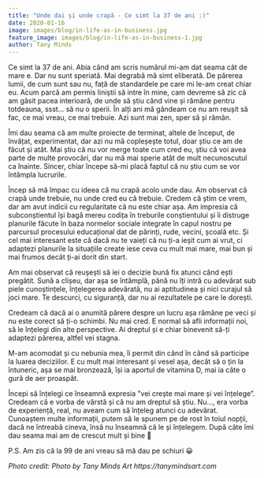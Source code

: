 ```yaml
---
title: "Unde dai și unde crapă - Ce simt la 37 de ani :)"
date: 2020-01-16
image: images/blog/in-life-as-in-business.jpg
feature_image: images/blog/in-life-as-in-business-1.jpg
author: Tany Minds
---
```


Ce simt la 37 de ani. Abia când am scris numărul mi-am dat seama cât de mare e. Dar nu sunt speriată. Mai degrabă mă simt eliberată. De părerea lumii, de cum sunt sau nu, față de standardele pe care mi le-am creat chiar eu. Acum parcă am permis liniștii să intre în mine, cam devreme să zic că am găsit pacea interioară, de unde să știu când vine și rămâne pentru totdeauna, ssst… să nu o sperii. În alți ani mă gândeam ce nu am reușit să fac, ce mai vreau, ce mai trebuie. Azi sunt mai zen, sper să și rămân.

Îmi dau seama că am multe proiecte de terminat, altele de început, de învățat, experimentat, dar azi nu mă copleșește totul, doar știu ce am de făcut și atât. Mai știu că nu vor merge toate cum cred eu, știu că voi avea parte de multe provocări, dar nu mă mai sperie atât de mult necunoscutul ca înainte. Sincer, chiar începe să-mi placă faptul că nu știu cum se vor întâmpla lucrurile.

Încep să mă împac cu ideea că nu crapă acolo unde dau. Am observat că crapă unde trebuie, nu unde cred eu că trebuie. Credem că știm ce vrem, dar am avut indicii cu regularitate că nu este chiar așa. Am impresia că subconștientul își bagă mereu codița în treburile conștientului și îi distruge planurile făcute în baza normelor sociale integrate în capul nostru pe parcursul procesului educațional dat de părinți, rude, vecini, școală etc. Și cel mai interesant este că dacă nu te vaieți că nu ți-a ieșit cum ai vrut, ci adaptezi planurile la situațiile create iese ceva cu mult mai mare, mai bun și mai frumos decât ți-ai dorit din start.

Am mai observat că reușești să iei o decizie bună fix atunci când ești pregătit. Sună a clișeu, dar așa se întâmplă, până nu îți intră cu adevărat sub piele cunoștințele, înțelegerea adevărată, nu ai aptitudinea și nici curajul să joci mare. Te descurci, cu siguranță, dar nu ai rezultatele pe care le dorești.

Credeam că dacă ai o anumită părere despre un lucru așa rămâne pe veci și nu este corect să ți-o schimbi. Nu mai cred. E normal să afli informații noi, să le înțelegi din alte perspective. Ai dreptul și e chiar binevenit să-ți adaptezi părerea, altfel vei stagna.

M-am acomodat și cu nebunia mea, îi permit din când în când să participe la luarea deciziilor. E cu mult mai interesant și vesel așa, decât să o țin la întuneric, așa se mai bronzează, își ia aportul de vitamina D, mai ia câte o gură de aer proaspăt.

Începi să înțelegi ce înseamnă expresia ”vei crește mai mare și vei înțelege”. Credeam că e vorba de vârstă și că nu am dreptul să știu. Nu…, era vorba de experiență, real, nu aveam cum să înțeleg atunci cu adevărat. Cunoaștem multe informații, putem să le spunem pe de rost în toiul nopții, dacă ne întreabă cineva, însă nu înseamnă că le și înțelegem. După câte îmi dau seama mai am de crescut mult și bine 🙂

P.S. Am zis că la 99 de ani vreau să mă dau pe schiuri 😀 

_Photo credit: Photo by Tany Minds Art https://tanymindsart.com_